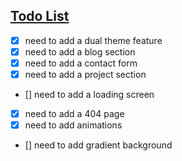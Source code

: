 ## [Todo List](https://github.com/vuong8/portfolio/blob/main/TODO.md)

- [x] need to add a dual theme feature
- [x] need to add a blog section
- [x] need to add a contact form
- [x] need to add a project section
- [] need to add a loading screen
- [x] need to add a 404 page
- [x] need to add animations
- [] need to add gradient background
